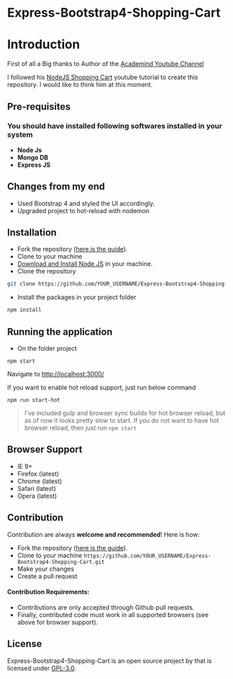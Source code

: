 # Express-Bootstrap4-Shopping-Cart

Introduction
============

First of all a Big thanks to Author of the [Academind Youtube Channel](https://www.youtube.com/channel/UCSJbGtTlrDami-tDGPUV9-w)

I followed his [NodeJS Shopping Cart](https://www.youtube.com/watch?v=56TizEw2LgI&list=PL55RiY5tL51rajp7Xr_zk-fCFtzdlGKUp&index=1) youtube tutorial to create this repository. I would like to think him at this moment.

## Pre-requisites

### You should have installed following softwares installed in your system

- **Node Js**
- **Mongo DB**
- **Express JS**

## Changes from my end

- Used Bootstrap 4 and styled the UI accordingly.
- Upgraded project to hot-reload with nodemon 

Installation
------------

- Fork the repository ([here is the guide](https://help.github.com/articles/fork-a-repo/)).
- Clone to your machine
- [Download and Install Node JS](https://nodejs.org/en/download/) in your machine.
- Clone the repository
```bash
git clone https://github.com/YOUR_USERNAME/Express-Bootstrap4-Shopping-Cart.git
```
- Install the packages in your project folder
```bash
npm install
```

Running the application
------------
- On the folder project
```
npm start
```
Navigate to [http://localhost:3000/](http://localhost:3000/)

If you want to enable hot reload support, just run below command

```
npm run start-hot
```
> I've included gulp and browser sync builds for hot browser reload, but as of now it looks pretty slow to start.
> If you do not want to have hot browser reload, then just run ```npm start```


Browser Support
---------------
- IE 9+
- Firefox (latest)
- Chrome (latest)
- Safari (latest)
- Opera (latest)

Contribution
------------
Contribution are always **welcome and recommended**! Here is how:

- Fork the repository ([here is the guide](https://help.github.com/articles/fork-a-repo/)).
- Clone to your machine ```https://github.com/YOUR_USERNAME/Express-Bootstrap4-Shopping-Cart.git```
- Make your changes
- Create a pull request

#### Contribution Requirements:
- Contributions are only accepted through Github pull requests.
- Finally, contributed code must work in all supported browsers (see above for browser support).

License
-------
Express-Bootstrap4-Shopping-Cart is an open source project by that is licensed under [GPL-3.0](https://opensource.org/licenses/GPL-3.0).
